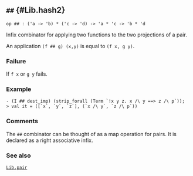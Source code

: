 ## `##` {#Lib.hash2}


```
op ## : ('a -> 'b) * ('c -> 'd) -> 'a * 'c -> 'b * 'd
```



Infix combinator for applying two functions to the two projections of a pair.


An application `(f ## g) (x,y)` is equal to `(f x, g y)`.

### Failure

If `f x` or `g y` fails.

### Example

    
    - (I ## dest_imp) (strip_forall (Term `!x y z. x /\ y ==> z /\ p`));
    > val it = ([`x`, `y`, `z`], (`x /\ y`, `z /\ p`))
    



### Comments

The `##` combinator can be thought of as a map operation for pairs.
It is declared as a right associative infix.

### See also

[`Lib.pair`](#Lib.pair)

